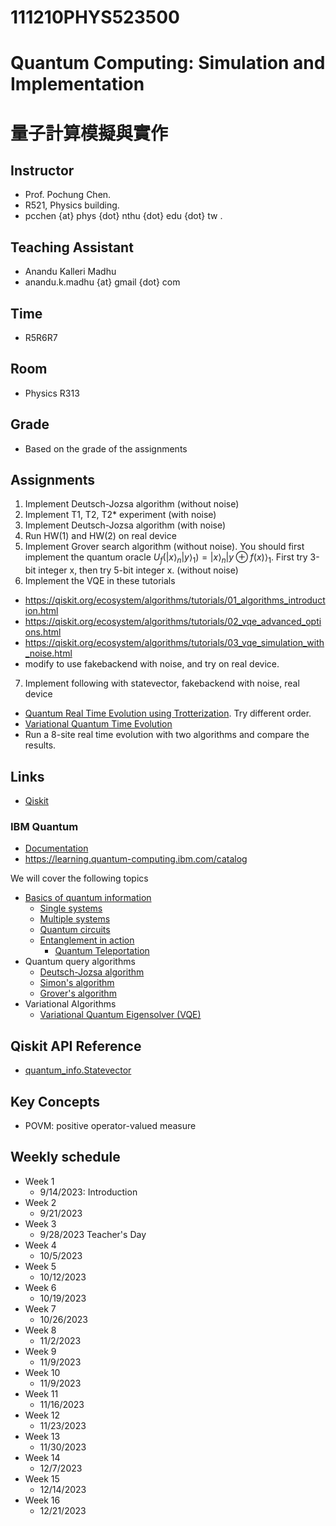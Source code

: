 # 111210PHYS523500
# Quantum Computing: Simulation and Implementation
# 量子計算模擬與實作

## Instructor
* Prof. Pochung Chen.
* R521, Physics building.
* pcchen {at} phys {dot} nthu {dot} edu {dot} tw .

## Teaching Assistant
* Anandu Kalleri Madhu
* anandu.k.madhu {at} gmail {dot} com

## Time
* R5R6R7

## Room
* Physics R313

## Grade
* Based on the grade of the assignments

## Assignments
1. Implement Deutsch-Jozsa algorithm (without noise)
2. Implement T1, T2, T2* experiment (with noise)
3. Implement Deutsch-Jozsa algorithm (with noise)
4. Run HW(1) and HW(2) on real device
5. Implement Grover search algorithm (without noise). You should first implement the quantum oracle $U_f(|x\rangle_n |y\rangle_1)=|x\rangle_n|y\oplus f(x)\rangle_1$. First try 3-bit integer x, then try 5-bit integer x. (without noise)
6. Implement the VQE in these tutorials
  * https://qiskit.org/ecosystem/algorithms/tutorials/01_algorithms_introduction.html
  * https://qiskit.org/ecosystem/algorithms/tutorials/02_vqe_advanced_options.html
  * https://qiskit.org/ecosystem/algorithms/tutorials/03_vqe_simulation_with_noise.html
  * modify to use fakebackend with noise, and try on real device.
7. Implement following with statevector, fakebackend with noise, real device
  * [Quantum Real Time Evolution using Trotterization](https://qiskit.org/ecosystem/algorithms/tutorials/13_trotterQRTE.html). Try different order.
  * [Variational Quantum Time Evolution](https://qiskit.org/ecosystem/algorithms/tutorials/11_VarQTE.html)
  * Run a 8-site real time evolution with two algorithms and compare the results.


## Links
* [Qiskit](https://qiskit.org/)

### IBM Quantum
* [Documentation](https://docs.quantum-computing.ibm.com/)
* https://learning.quantum-computing.ibm.com/catalog

We will cover the following topics
* [Basics of quantum information](https://learning.quantum-computing.ibm.com/course/basics-of-quantum-information)
  * [Single systems](https://learning.quantum-computing.ibm.com/course/basics-of-quantum-information/single-systems)
  * [Multiple systems](https://learning.quantum-computing.ibm.com/course/basics-of-quantum-information/multiple-systems)
  * [Quantum circuits](https://learning.quantum-computing.ibm.com/course/basics-of-quantum-information/quantum-circuits)
  * [Entanglement in action](https://learning.quantum-computing.ibm.com/course/basics-of-quantum-information/entanglement-in-action)
    * [Quantum Teleportation](https://learning.quantum-computing.ibm.com/course/basics-of-quantum-information/entanglement-in-action#teleportation)
* Quantum query algorithms
  * [Deutsch-Jozsa algorithm](https://learning.quantum-computing.ibm.com/course/fundamentals-of-quantum-algorithms/quantum-query-algorithms#the-deutsch-jozsa-algorithm)
  * [Simon's algorithm](https://learning.quantum-computing.ibm.com/course/fundamentals-of-quantum-algorithms/quantum-query-algorithms#simons-algorithm)
  * [Grover's algorithm](https://learning.quantum-computing.ibm.com/course/fundamentals-of-quantum-algorithms/grovers-algorithm)
* Variational Algorithms
  * [Variational Quantum Eigensolver (VQE)](https://learning.quantum-computing.ibm.com/tutorial/variational-quantum-eigensolver-using-estimator-primitive-and-sessions)


## Qiskit API Reference
* [quantum_info.Statevector](https://docs.quantum-computing.ibm.com/api/qiskit/qiskit.quantum_info.Statevector)

## Key Concepts
* POVM: positive operator-valued measure


## Weekly schedule
* Week 1
  * 9/14/2023: Introduction
* Week 2
  * 9/21/2023
* Week 3
  * 9/28/2023 Teacher's Day
* Week 4
  * 10/5/2023
* Week 5
  * 10/12/2023
* Week 6
  * 10/19/2023
* Week 7
  * 10/26/2023
* Week 8
  * 11/2/2023
* Week 9
  * 11/9/2023
* Week 10
  * 11/9/2023
* Week 11
  * 11/16/2023
* Week 12
  * 11/23/2023
* Week 13
  * 11/30/2023
* Week 14
  * 12/7/2023
* Week 15
  * 12/14/2023
* Week 16
  * 12/21/2023
